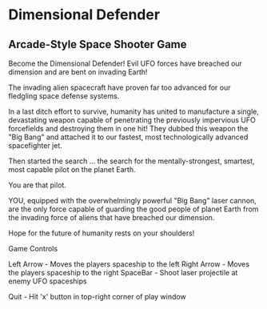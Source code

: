# Dimensional Defender

## Arcade-Style Space Shooter Game

Become the Dimensional Defender! Evil UFO forces have breached our dimension 
and are bent on invading Earth!  

The invading alien spacecraft have proven far too advanced for our fledgling space
defense systems.

In a last ditch effort to survive, humanity has united to manufacture a single, devastating 
weapon capable of penetrating the previously impervious UFO forcefields and destroying them 
in one hit!  They dubbed this weapon the "Big Bang" and attached it to our 
fastest, most technologically advanced spacefighter jet.

Then started the search ... the search for the mentally-strongest, smartest, most capable 
pilot on the planet Earth.  

You are that pilot.  

YOU, equipped with the overwhelmingly powerful "Big Bang" laser cannon, are the only force capable of guarding the good people of planet Earth from the invading force of aliens that 
have breached our dimension.

Hope for the future of humanity rests on your shoulders!  


Game Controls

Left Arrow - Moves the players spaceship to the left
Right Arrow - Moves the players spaceship to the right
SpaceBar - Shoot laser projectile at enemy UFO spaceships

Quit - Hit 'x' button in top-right corner of play window
